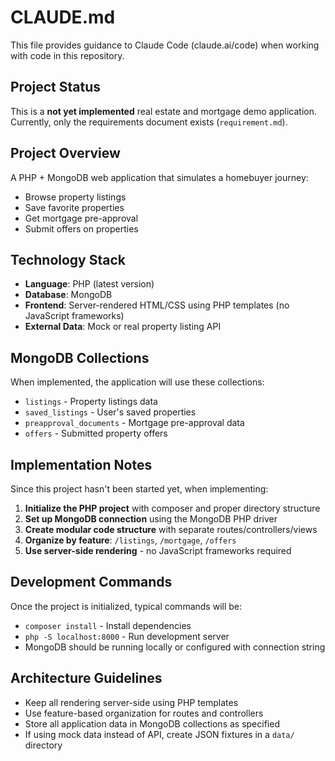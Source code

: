 # CLAUDE.md

This file provides guidance to Claude Code (claude.ai/code) when working with code in this repository.

## Project Status

This is a **not yet implemented** real estate and mortgage demo application. Currently, only the requirements document exists (`requirement.md`).

## Project Overview

A PHP + MongoDB web application that simulates a homebuyer journey:
- Browse property listings
- Save favorite properties  
- Get mortgage pre-approval
- Submit offers on properties

## Technology Stack

- **Language**: PHP (latest version)
- **Database**: MongoDB
- **Frontend**: Server-rendered HTML/CSS using PHP templates (no JavaScript frameworks)
- **External Data**: Mock or real property listing API

## MongoDB Collections

When implemented, the application will use these collections:
- `listings` - Property listings data
- `saved_listings` - User's saved properties
- `preapproval_documents` - Mortgage pre-approval data
- `offers` - Submitted property offers

## Implementation Notes

Since this project hasn't been started yet, when implementing:

1. **Initialize the PHP project** with composer and proper directory structure
2. **Set up MongoDB connection** using the MongoDB PHP driver
3. **Create modular code structure** with separate routes/controllers/views
4. **Organize by feature**: `/listings`, `/mortgage`, `/offers`
5. **Use server-side rendering** - no JavaScript frameworks required

## Development Commands

Once the project is initialized, typical commands will be:
- `composer install` - Install dependencies
- `php -S localhost:8000` - Run development server
- MongoDB should be running locally or configured with connection string

## Architecture Guidelines

- Keep all rendering server-side using PHP templates
- Use feature-based organization for routes and controllers
- Store all application data in MongoDB collections as specified
- If using mock data instead of API, create JSON fixtures in a `data/` directory